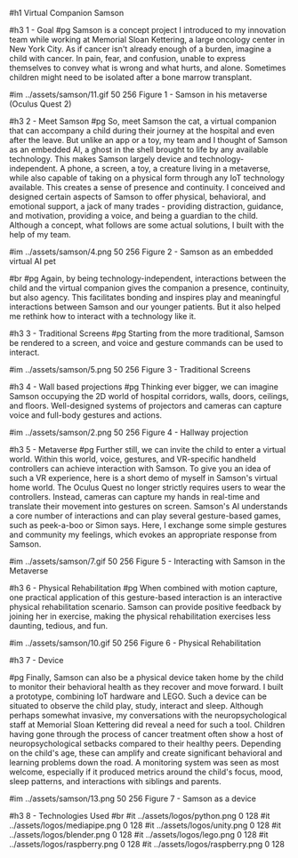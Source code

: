 #h1 Virtual Companion Samson

#h3 1 - Goal
#pg Samson is a concept project I introduced to my innovation team while working at Memorial Sloan Kettering, a large oncology center in New York City. As if cancer isn't already enough of a burden, imagine a child with cancer. In pain, fear, and confusion, unable to express themselves to convey what is wrong and what hurts, and alone. Sometimes children might need to be isolated after a bone marrow transplant. 

#im ../assets/samson/11.gif 50 256 Figure 1 - Samson in his metaverse (Oculus Quest 2)

#h3 2 - Meet Samson
#pg So, meet Samson the cat, a virtual companion that can accompany a child during their journey at the hospital and even after the leave. But unlike an app or a toy, my team and I thought of Samson as an embedded AI, a ghost in the shell brought to life by any available technology. This makes Samson largely device and technology-independent. A phone, a screen, a toy, a creature living in a metaverse, while also capable of taking on a physical form through any IoT technology available. This creates a sense of presence and continuity. I conceived and designed certain aspects of Samson to offer physical, behavioral, and emotional support, a jack of many trades - providing distraction, guidance, and motivation, providing a voice, and being a guardian to the child. Although a concept, what follows are some actual solutions, I built with the help of my team. 

#im ../assets/samson/4.png 50 256 Figure 2 - Samson as an embedded virtual AI pet

#br
#pg Again, by being technology-independent, interactions between the child and the virtual companion gives the companion a presence, continuity, but also agency. This facilitates bonding and inspires play and meaningful interactions between Samson and our younger patients. But it also helped me rethink how to interact with a technology like it. 

#h3 3 - Traditional Screens
#pg Starting from the more traditional, Samson be rendered to a screen, and voice and gesture commands can be used to interact.

#im ../assets/samson/5.png 50 256 Figure 3 - Traditional Screens

#h3 4 - Wall based projections
#pg Thinking ever bigger, we can imagine Samson occupying the 2D world of hospital corridors, walls, doors, ceilings, and floors. Well-designed systems of projectors and cameras can capture voice and full-body gestures and actions.

#im ../assets/samson/2.png 50 256 Figure 4 - Hallway projection

#h3 5 - Metaverse
#pg Further still, we can invite the child to enter a virtual world. Within this world, voice, gestures, and VR-specific handheld controllers can achieve interaction with Samson. To give you an idea of such a VR experience, here is a short demo of myself in Samson's virtual home world. The Oculus Quest no longer strictly requires users to wear the controllers. Instead, cameras can capture my hands in real-time and translate their movement into gestures on screen. Samson's AI understands a core number of interactions and can play several gesture-based games, such as peek-a-boo or Simon says. Here, I exchange some simple gestures and community my feelings, which evokes an appropriate response from Samson. 

#im ../assets/samson/7.gif 50 256 Figure 5 - Interacting with Samson in the Metaverse 

#h3 6 - Physical Rehabilitation
#pg When combined with motion capture, one practical application of this gesture-based interaction is an interactive physical rehabilitation scenario. Samson can provide positive feedback by joining her in exercise, making the physical rehabilitation exercises less daunting, tedious, and fun. 

#im ../assets/samson/10.gif 50 256 Figure 6 - Physical Rehabilitation 

#h3 7 - Device

#pg Finally, Samson can also be a physical device taken home by the child to monitor their behavioral health as they recover and move forward. I built a prototype, combining IoT hardware and LEGO. Such a device can be situated to observe the child play, study, interact and sleep. Although perhaps somewhat invasive, my conversations with the neuropsychological staff at Memorial Sloan Kettering did reveal a need for such a tool. Children having gone through the process of cancer treatment often show a host of neuropsychological setbacks compared to their healthy peers. Depending on the child's age, these can amplify and create significant behavioral and learning problems down the road. A monitoring system was seen as most welcome, especially if it produced metrics around the child's focus, mood, sleep patterns, and interactions with siblings and parents. 

#im ../assets/samson/13.png 50 256 Figure 7 - Samson as a device

#h3 8 - Technologies Used
#br 
#it ../assets/logos/python.png 0 128 
#it ../assets/logos/mediapipe.png 0 128 
#it ../assets/logos/unity.png 0 128 
#it ../assets/logos/blender.png 0 128 
#it ../assets/logos/lego.png 0 128 
#it ../assets/logos/raspberry.png 0 128 
#it ../assets/logos/raspberry.png 0 128 







